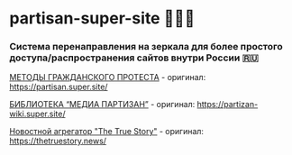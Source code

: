 # partisan-super-site :white_heart::blue_heart::white_heart:
### Система перенаправления на зеркала для более простого доступа/распространения сайтов внутри России :ru:
[МЕТОДЫ ГРАЖДАНСКОГО ПРОТЕСТА](https://tinyurl.com/fckwar) - оригинал: https://partisan.super.site/

[БИБЛИОТЕКА “МЕДИА ПАРТИЗАН”](https://tinyurl.com/wikipzn) - оригинал: https://partizan-wiki.super.site/

[Новостной агрегатор "The True Story"](https://tinyurl.com/thetrustory) - оригинал: https://thetruestory.news/